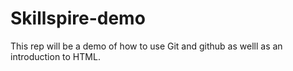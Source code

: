 # Skillspire-demo
This rep will be a demo of how to use Git and github as welll as an introduction to HTML.

